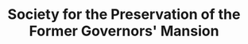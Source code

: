 ---
layout: repo
title: "Society for the Preservation of the Former Governors' Mansion"
id: 6250
permalink: repos/6250/
---